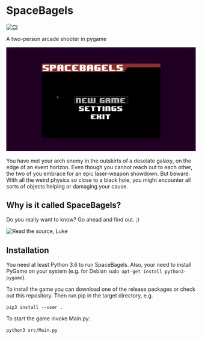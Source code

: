 # SpaceBagels

[![CI](https://travis-ci.org/GoToGaming/BagelSpace.svg?branch=master)](https://travis-ci.org/GoToGaming/BagelSpace)

A two-person arcade shooter in pygame

![Gameplay screen capture](gameplay.gif)

You have met your arch enemy
in the outskirts of a desolate galaxy,
on the edge of an event horizon.
Even though you cannot reach out to each other,
the two of you embrace
for an epic laser-weapon showdown.
But beware: With all the weird physics so close
to a black hole, you might encounter all sorts
of objects helping or damaging your cause.

## Why is it called SpaceBagels?

Do you really want to know? Go ahead and find out. ;)

![Read the source, Luke](https://blog.codinghorror.com/content/images/uploads/2012/04/6a0120a85dcdae970b016765373659970b-800wi.jpg)

## Installation

You need at least Python 3.6 to run SpaceBagels.
Also, your need to install PyGame on your system
(e.g. for Debian `sudo apt-get install python3-pygame`).

To install the game you can download
one of the release packages or check out
this repository. Then run pip in the target directory, e.g.

    pip3 install --user .

To start the game invoke Main.py:

    python3 src/Main.py
